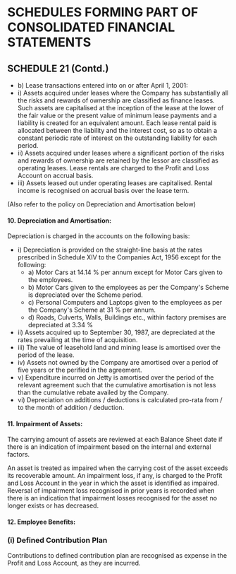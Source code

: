# SCHEDULES FORMING PART OF CONSOLIDATED FINANCIAL STATEMENTS

## SCHEDULE 21 (Contd.)

- b) Lease transactions entered into on or after April 1, 2001:
- i) Assets acquired under leases where the Company has substantially all the risks and rewards of ownership are classified as finance leases. Such assets are capitalised at the inception of the lease at the lower of the fair value or the present value of minimum lease payments and a liability is created for an equivalent amount. Each lease rental paid is allocated between the liability and the interest cost, so as to obtain a constant periodic rate of interest on the outstanding liability for each period.
- ii) Assets acquired under leases where a significant portion of the risks and rewards of ownership are retained by the lessor are classified as operating leases. Lease rentals are charged to the Profit and Loss Account on accrual basis.
- iii) Assets leased out under operating leases are capitalised. Rental income is recognised on accrual basis over the lease term.

(Also refer to the policy on Depreciation and Amortisation below)

#### 10. Depreciation and Amortisation:

Depreciation is charged in the accounts on the following basis:

- i) Depreciation is provided on the straight-line basis at the rates prescribed in Schedule XIV to the Companies Act, 1956 except for the following:
	- a) Motor Cars at 14.14 % per annum except for Motor Cars given to the employees.
	- b) Motor Cars given to the employees as per the Company's Scheme is depreciated over the Scheme period.
	- c) Personal Computers and Laptops given to the employees as per the Company's Scheme at 31 % per annum.
	- d) Roads, Culverts, Walls, Buildings etc., within factory premises are depreciated at 3.34 %
- ii) Assets acquired up to September 30, 1987, are depreciated at the rates prevailing at the time of acquisition.
- iii) The value of leasehold land and mining lease is amortised over the period of the lease.
- iv) Assets not owned by the Company are amortised over a period of five years or the perified in the agreement.
- v) Expenditure incurred on Jetty is amortised over the period of the relevant agreement such that the cumulative amortisation is not less than the cumulative rebate availed by the Company.
- vi) Depreciation on additions / deductions is calculated pro-rata from / to the month of addition / deduction.

#### 11. Impairment of Assets:

The carrying amount of assets are reviewed at each Balance Sheet date if there is an indication of impairment based on the internal and external factors.

An asset is treated as impaired when the carrying cost of the asset exceeds its recoverable amount. An impairment loss, if any, is charged to the Profit and Loss Account in the year in which the asset is identified as impaired. Reversal of impairment loss recognised in prior years is recorded when there is an indication that impairment losses recognised for the asset no longer exists or has decreased.

#### 12. Employee Benefits:

### (i) Defined Contribution Plan

Contributions to defined contribution plan are recognised as expense in the Profit and Loss Account, as they are incurred.